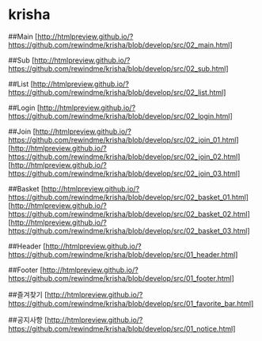 krisha
======

##Main
[http://htmlpreview.github.io/?https://github.com/rewindme/krisha/blob/develop/src/02_main.html]

##Sub
[http://htmlpreview.github.io/?https://github.com/rewindme/krisha/blob/develop/src/02_sub.html]

##List
[http://htmlpreview.github.io/?https://github.com/rewindme/krisha/blob/develop/src/02_list.html]

##Login
[http://htmlpreview.github.io/?https://github.com/rewindme/krisha/blob/develop/src/02_login.html]

##Join
[http://htmlpreview.github.io/?https://github.com/rewindme/krisha/blob/develop/src/02_join_01.html]
[http://htmlpreview.github.io/?https://github.com/rewindme/krisha/blob/develop/src/02_join_02.html]
[http://htmlpreview.github.io/?https://github.com/rewindme/krisha/blob/develop/src/02_join_03.html]

##Basket
[http://htmlpreview.github.io/?https://github.com/rewindme/krisha/blob/develop/src/02_basket_01.html]
[http://htmlpreview.github.io/?https://github.com/rewindme/krisha/blob/develop/src/02_basket_02.html]
[http://htmlpreview.github.io/?https://github.com/rewindme/krisha/blob/develop/src/02_basket_03.html]




##Header
[http://htmlpreview.github.io/?https://github.com/rewindme/krisha/blob/develop/src/01_header.html]

##Footer
[http://htmlpreview.github.io/?https://github.com/rewindme/krisha/blob/develop/src/01_footer.html]

##즐겨찾기
[http://htmlpreview.github.io/?https://github.com/rewindme/krisha/blob/develop/src/01_favorite_bar.html]

##공지사항
[http://htmlpreview.github.io/?https://github.com/rewindme/krisha/blob/develop/src/01_notice.html]